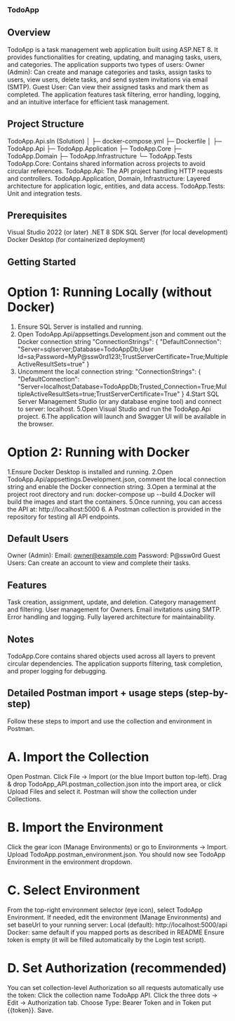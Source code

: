 ### TodoApp
## Overview
TodoApp is a task management web application built using ASP.NET 8. It provides functionalities for creating, updating, and managing tasks, users, and categories. The application supports two types of users:
Owner (Admin): Can create and manage categories and tasks, assign tasks to users, view users, delete tasks, and send system invitations via email (SMTP).
Guest User: Can view their assigned tasks and mark them as completed.
The application features task filtering, error handling, logging, and an intuitive interface for efficient task management.

## Project Structure
TodoApp.Api.sln (Solution)
│
├─ docker-compose.yml
├─ Dockerfile
│
├─ TodoApp.Api
├─ TodoApp.Application
├─ TodoApp.Core
├─ TodoApp.Domain
├─ TodoApp.Infrastructure
└─ TodoApp.Tests
TodoApp.Core: Contains shared information across projects to avoid circular references.
TodoApp.Api: The API project handling HTTP requests and controllers.
TodoApp.Application, Domain, Infrastructure: Layered architecture for application logic, entities, and data access.
TodoApp.Tests: Unit and integration tests.


## Prerequisites
Visual Studio 2022 (or later)
.NET 8 SDK
SQL Server (for local development)
Docker Desktop (for containerized deployment)


## Getting Started
# Option 1: Running Locally (without Docker)

1. Ensure SQL Server is installed and running.
2. Open TodoApp.Api/appsettings.Development.json and comment out the Docker connection string
"ConnectionStrings": {
    "DefaultConnection": "Server=sqlserver;Database=TodoAppDb;User Id=sa;Password=MyP@ssw0rd123!;TrustServerCertificate=True;MultipleActiveResultSets=true"
}
3. Uncomment the local connection string:
"ConnectionStrings": {
    "DefaultConnection": "Server=localhost;Database=TodoAppDb;Trusted_Connection=True;MultipleActiveResultSets=true;TrustServerCertificate=True"
}
4.Start SQL Server Management Studio (or any database engine tool) and connect to server: localhost.
5.Open Visual Studio and run the TodoApp.Api project.
6.The application will launch and Swagger UI will be available in the browser.


# Option 2: Running with Docker

1.Ensure Docker Desktop is installed and running.
2.Open TodoApp.Api/appsettings.Development.json, comment the local connection string and enable the Docker connection string.
3.Open a terminal at the project root directory and run:
docker-compose up --build
4.Docker will build the images and start the containers.
5.Once running, you can access the API at:
http://localhost:5000
6. A Postman collection is provided in the repository for testing all API endpoints.

## Default Users

Owner (Admin):
Email: owner@example.com
Password: P@ssw0rd
Guest Users: Can create an account to view and complete their tasks.


## Features
Task creation, assignment, update, and deletion.
Category management and filtering.
User management for Owners.
Email invitations using SMTP.
Error handling and logging.
Fully layered architecture for maintainability.


## Notes
TodoApp.Core contains shared objects used across all layers to prevent circular dependencies.
The application supports filtering, task completion, and proper logging for debugging.


## Detailed Postman import + usage steps (step-by-step)
Follow these steps to import and use the collection and environment in Postman.

# A. Import the Collection
Open Postman.
Click File → Import (or the blue Import button top-left).
Drag & drop TodoApp_API.postman_collection.json into the import area, or click Upload Files and select it.
Postman will show the collection under Collections.

# B. Import the Environment
Click the gear icon (Manage Environments) or go to Environments → Import.
Upload TodoApp.postman_environment.json.
You should now see TodoApp Environment in the environment dropdown.

# C. Select Environment
From the top-right environment selector (eye icon), select TodoApp Environment.
If needed, edit the environment (Manage Environments) and set baseUrl to your running server:
Local (default): http://localhost:5000/api
Docker: same default if you mapped ports as described in README
Ensure token is empty (it will be filled automatically by the Login test script).

# D. Set Authorization (recommended)
You can set collection-level Authorization so all requests automatically use the token:
Click the collection name TodoApp API.
Click the three dots → Edit → Authorization tab.
Choose Type: Bearer Token and in Token put {{token}}.
Save.
